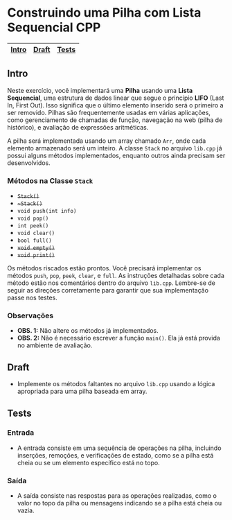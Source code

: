 # Construindo uma Pilha com Lista Sequencial CPP

<!-- toch -->
[Intro](#intro) | [Draft](#draft) | [Tests](#tests)
-- | -- | --
<!-- toch -->

## Intro

Neste exercício, você implementará uma **Pilha** usando uma **Lista Sequencial**, uma estrutura de dados linear que segue o princípio **LIFO** (Last In, First Out). Isso significa que o último elemento inserido será o primeiro a ser removido. Pilhas são frequentemente usadas em várias aplicações, como gerenciamento de chamadas de função, navegação na web (pilha de histórico), e avaliação de expressões aritméticas.

A pilha será implementada usando um array chamado `Arr`, onde cada elemento armazenado será um inteiro. A classe `Stack` no arquivo `lib.cpp` já possui alguns métodos implementados, enquanto outros ainda precisam ser desenvolvidos.

### Métodos na Classe `Stack`

- ~~`Stack()`~~
- ~~`~Stack()`~~
- `void push(int info)`
- `void pop()`
- `int peek()`
- `void clear()`
- `bool full()`
- ~~`void empty()`~~
- ~~`void print()`~~

Os métodos riscados estão prontos. Você precisará implementar os métodos `push`, `pop`, `peek`, `clear`, e `full`. As instruções detalhadas sobre cada método estão nos comentários dentro do arquivo `lib.cpp`. Lembre-se de seguir as direções corretamente para garantir que sua implementação passe nos testes.

### Observações

- **OBS. 1:** Não altere os métodos já implementados.
- **OBS. 2:** Não é necessário escrever a função `main()`. Ela já está provida no ambiente de avaliação.

## Draft

- Implemente os métodos faltantes no arquivo `lib.cpp` usando a lógica apropriada para uma pilha baseada em array.

<!-- links .cache/draft -->
<!-- links -->

## Tests

### Entrada

- A entrada consiste em uma sequência de operações na pilha, incluindo inserções, remoções, e verificações de estado, como se a pilha está cheia ou se um elemento específico está no topo.

### Saída

- A saída consiste nas respostas para as operações realizadas, como o valor no topo da pilha ou mensagens indicando se a pilha está cheia ou vazia.
